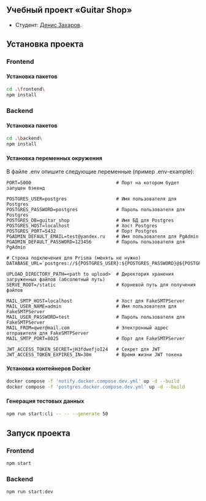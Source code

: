 ## Учебный проект «Guitar Shop»

* Студент: [Денис Захаров](https://up.htmlacademy.ru/nodejs-2/8/user/2486641).

## Установка проекта
### Frontend
#### Установка пакетов
```bash
cd .\frontend\
npm install
```
### Backend
#### Установка пакетов
```bash
cd .\backend\
npm install
```
#### Установка переменных окружения
В файле .env опишите следующие переменные (пример .env-example):
```
PORT=5000                               # Порт на котором будет запущен бэкенд

POSTGRES_USER=postgres                  # Имя пользователя для Postgres
POSTGRES_PASSWORD=postgres              # Пароль пользователя для Postgres
POSTGRES_DB=guitar_shop                 # Имя БД для Postgres
POSTGRES_HOST=localhost                 # Хост Postgres
POSTGRES_PORT=5432                      # Порт Postgres
PGADMIN_DEFAULT_EMAIL=test@yandex.ru    # Имя пользователя для PgAdmin
PGADMIN_DEFAULT_PASSWORD=123456         # Пароль пользователя для PgAdmin

# Строка подключения для Prisma (менять не нужно)
DATABASE_URL=`postgres://${POSTGRES_USER}:${POSTGRES_PASSWORD}@${POSTGRES_HOST}:${POSTGRES_PORT}/${POSTGRES_DB}`

UPLOAD_DIRECTORY_PATH=<path to upload>  # Директория хранения загруженных файлов (абсолютный путь)
SERVE_ROOT=/static                      # Корневой путь для получения файлов

MAIL_SMTP_HOST=localhost                # Хост для FakeSMTPServer
MAIL_USER_NAME=admin                    # Имя пользователя для FakeSMTPServer
MAIL_USER_PASSWORD=test                 # Пароль пользователя для FakeSMTPServer
MAIL_FROM=qwer@mail.com                 # Электронный адрес отправителя для FakeSMTPServer
MAIL_SMTP_PORT=8025                     # Порт для FakeSMTPServer

JWT_ACCESS_TOKEN_SECRET=jH3fdwefjoI24   # Секрет для JWT
JWT_ACCESS_TOKEN_EXPIRES_IN=30m         # Время жизни JWT токена
```
#### Установка контейнеров Docker
```bash
docker compose -f 'notify.docker.compose.dev.yml' up -d --build
docker compose -f 'postgres.docker.compose.dev.yml' up -d --build
```
#### Генерация тестовых данных
```bash
npm run start:cli -- -- --generate 50
```
## Запуск проекта
### Frontend
```bash
npm start
```
### Backend
```bash
npm run start:dev
```
